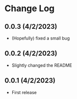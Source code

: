 # Change Log

## 0.0.3 (4/2/2023)

- (Hopefully) fixed a small bug

## 0.0.2 (4/2/2023)

- Slightly changed the README

## 0.0.1 (4/2/2023)

- First release
